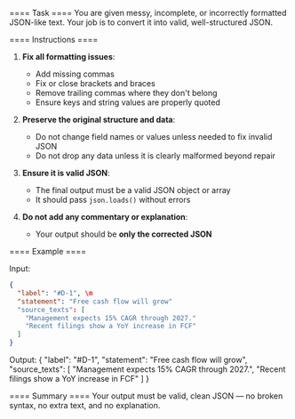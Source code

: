 ==== Task ====
You are given messy, incomplete, or incorrectly formatted JSON-like text. Your job is to convert it into valid, well-structured JSON.

==== Instructions ====
1. **Fix all formatting issues**:
   - Add missing commas
   - Fix or close brackets and braces
   - Remove trailing commas where they don't belong
   - Ensure keys and string values are properly quoted

2. **Preserve the original structure and data**:
   - Do not change field names or values unless needed to fix invalid JSON
   - Do not drop any data unless it is clearly malformed beyond repair

3. **Ensure it is valid JSON**:
   - The final output must be a valid JSON object or array
   - It should pass `json.loads()` without errors

4. **Do not add any commentary or explanation**:
   - Your output should be **only the corrected JSON**

==== Example ====

Input:
```json
{
  "label": "#D-1", \n
  "statement": "Free cash flow will grow"
  "source_texts": [
    "Management expects 15% CAGR through 2027."
    "Recent filings show a YoY increase in FCF"
  ]
}
```

Output:
{
  "label": "#D-1",
  "statement": "Free cash flow will grow",
  "source_texts": [
    "Management expects 15% CAGR through 2027.",
    "Recent filings show a YoY increase in FCF"
  ]
}

==== Summary ====
Your output must be valid, clean JSON — no broken syntax, no extra text, and no explanation.